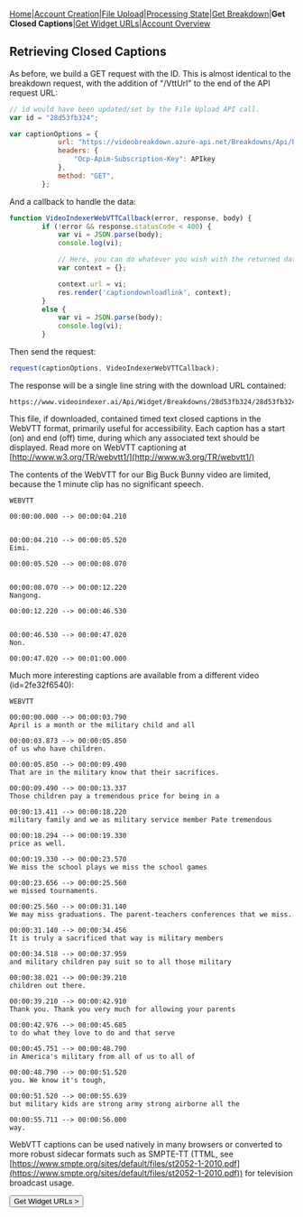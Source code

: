 [Home](https://jaegermeiste.github.io/MSCognitiveServicesHowToGuide/)|[Account Creation](https://jaegermeiste.github.io/MSCognitiveServicesHowToGuide/AccountCreation)|[File Upload](https://jaegermeiste.github.io/MSCognitiveServicesHowToGuide/FileUpload)|[Processing State](https://jaegermeiste.github.io/MSCognitiveServicesHowToGuide/ProcessingState)|[Get Breakdown](https://jaegermeiste.github.io/MSCognitiveServicesHowToGuide/GetBreakdown)|**Get Closed Captions**|[Get Widget URLs](https://jaegermeiste.github.io/MSCognitiveServicesHowToGuide/GetWidgets)|[Account Overview](https://jaegermeiste.github.io/MSCognitiveServicesHowToGuide/AccountOverview)

## Retrieving Closed Captions

As before, we build a GET request with the ID. This is almost identical to the breakdown request, with the addition of "/VttUrl" to the end of the API request URL:
```javascript
// id would have been updated/set by the File Upload API call.
var id = "28d53fb324";

var captionOptions = {
            url: "https://videobreakdown.azure-api.net/Breakdowns/Api/Partner/Breakdowns/" + id + "/VttUrl",
            headers: {
                "Ocp-Apim-Subscription-Key": APIkey
            },
            method: "GET",
        };
```

And a callback to handle the data:
```javascript
function VideoIndexerWebVTTCallback(error, response, body) {
        if (!error && response.statusCode < 400) {
            var vi = JSON.parse(body);
            console.log(vi);

            // Here, you can do whatever you wish with the returned data.
            var context = {};

            context.url = vi;
            res.render('captiondownloadlink', context);
        }
        else {
            var vi = JSON.parse(body);
            console.log(vi);
        }
```

Then send the request:
```javascript
request(captionOptions, VideoIndexerWebVTTCallback);
```

The response will be a single line string with the download URL contained:
```url
https://www.videoindexer.ai/Api/Widget/Breakdowns/28d53fb324/28d53fb324/Vtt
```

This file, if downloaded, contained timed text closed captions in the WebVTT format, primarily useful for accessibility. Each caption has a start (on) and end (off) time, during which any associated text should be displayed. Read more on WebVTT captioning at [http://www.w3.org/TR/webvtt1/](http://www.w3.org/TR/webvtt1/)

The contents of the WebVTT for our Big Buck Bunny video are limited, because the 1 minute clip has no significant speech.
```
WEBVTT

00:00:00.000 --> 00:00:04.210


00:00:04.210 --> 00:00:05.520
Eimi.

00:00:05.520 --> 00:00:08.070


00:00:08.070 --> 00:00:12.220
Nangong.

00:00:12.220 --> 00:00:46.530


00:00:46.530 --> 00:00:47.020
Non.

00:00:47.020 --> 00:01:00.000
```

Much more interesting captions are available from a different video (id=2fe32f6540):
```
WEBVTT

00:00:00.000 --> 00:00:03.790
April is a month or the military child and all

00:00:03.873 --> 00:00:05.850
of us who have children.

00:00:05.850 --> 00:00:09.490
That are in the military know that their sacrifices.

00:00:09.490 --> 00:00:13.337
Those children pay a tremendous price for being in a

00:00:13.411 --> 00:00:18.220
military family and we as military service member Pate tremendous

00:00:18.294 --> 00:00:19.330
price as well.

00:00:19.330 --> 00:00:23.570
We miss the school plays we miss the school games

00:00:23.656 --> 00:00:25.560
we missed tournaments.

00:00:25.560 --> 00:00:31.140
We may miss graduations. The parent-teachers conferences that we miss.

00:00:31.140 --> 00:00:34.456
It is truly a sacrificed that way is military members

00:00:34.518 --> 00:00:37.959
and military children pay suit so to all those military

00:00:38.021 --> 00:00:39.210
children out there.

00:00:39.210 --> 00:00:42.910
Thank you. Thank you very much for allowing your parents

00:00:42.976 --> 00:00:45.685
to do what they love to do and that serve

00:00:45.751 --> 00:00:48.790
in America's military from all of us to all of

00:00:48.790 --> 00:00:51.520
you. We know it's tough,

00:00:51.520 --> 00:00:55.639
but military kids are strong army strong airborne all the

00:00:55.711 --> 00:00:56.000
way.
```
WebVTT captions can be used natively in many browsers or converted to more robust sidecar formats such as SMPTE-TT (TTML, see [https://www.smpte.org/sites/default/files/st2052-1-2010.pdf](https://www.smpte.org/sites/default/files/st2052-1-2010.pdf)) for television broadcast usage.

<form action="https://jaegermeiste.github.io/MSCognitiveServicesHowToGuide/GetWidgets">
    <input type="submit" value="Get Widget URLs >" />
</form>
